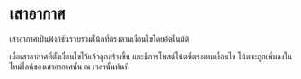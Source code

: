 # เสาอากาศ

เสาอากาศเป็นฟังก์ชันรวบรวมโน้ตที่ตรงตามเงื่อนไขโดยอัตโนมัติ

เมื่อเสาอากาศที่ตั้งเงื่อนไขไว้แล้วถูกสร้างขึ้น และมีการโพสต์โน้ตที่ตรงตามเงื่อนไข โน้ตจะถูกเพิ่มลงในไทม์ไลน์ของเสาอากาศนั้น ณ เวลานั้นทันที
